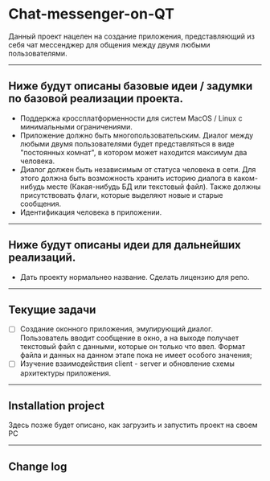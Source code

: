 # Chat-messenger-on-QT

Данный проект нацелен на создание приложения, представляющий из себя чат мессенджер для общения между двумя любыми пользователями.

---
## Ниже будут описаны базовые идеи / задумки по базовой реализации проекта.

- Поддеркжа кроссплатформенности для систем MacOS / Linux с минимальными ограничениями. 
- Приложение должно быть многопользовательским. Диалог между любыми двумя пользователями будет представляться в виде "постоянных комнат", в котором может находится максимум два человека.
- Диалог должен быть независимым от статуса человека в сети. Для этого должна быть возможность хранить историю диалога в каком-нибудь месте (Какая-нибудь БД или текстовый файл). Также должны присутствовать флаги, которые выделяют новые и старые сообщения.
- Идентификация человека в приложении.

---
## Ниже будут описаны идеи для дальнейших реализаций.

- Дать проекту нормальнео название. Сделать лицензию для репо.

---
## Текущие задачи

- [ ] Создание оконного приложения, эмулирующий диалог. Пользователь вводит сообщение в окно, а на выходе получает текстовый файл с данными, которые он только что ввел. Формат файла и данных на данном этапе пока не имеет особого значения;
- [ ] Изучение взаимодействия client - server и обновление схемы архитектуры приложения.

---
## Installation project
Здесь позже будет описано, как загрузить и запустить проект на своем PC

---
## Change log
